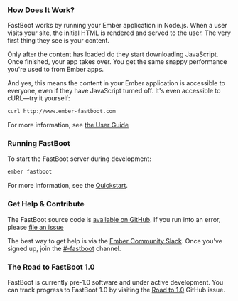 ### How Does It Work?

FastBoot works by running your Ember application in Node.js. When a user visits your site, the initial HTML is rendered and served to the user. The very first thing they see is your content.

Only after the content has loaded do they start downloading JavaScript. Once finished, your app takes over. You get the same snappy performance you're used to from Ember apps.

And yes, this means the content in your Ember application is accessible to everyone, even if they have JavaScript turned off. It's even accessible to cURL—try it yourself:

```sh
curl http://www.ember-fastboot.com
```

For more information, see [the User Guide](/docs/user-guide)

### Running FastBoot

To start the FastBoot server during development:

```sh
ember fastboot
```

For more information, see the [Quickstart](/quickstart).

### Get Help & Contribute

The FastBoot source code is [available on GitHub](https://github.com/tildeio/ember-cli-fastboot). If you run into an error, please [file an issue](https://github.com/emberjs/ember.js/issues)

The best way to get help is via the [Ember Community Slack](https://ember-community-slackin.herokuapp.com/). Once you've signed up, join the [#-fastboot](https://embercommunity.slack.com/archives/-fastboot) channel.

### The Road to FastBoot 1.0

FastBoot is currently pre-1.0 software and under active development. You can track progress to FastBoot 1.0 by visiting the [Road to 1.0](https://github.com/tildeio/ember-cli-fastboot/issues/98) GitHub issue.
